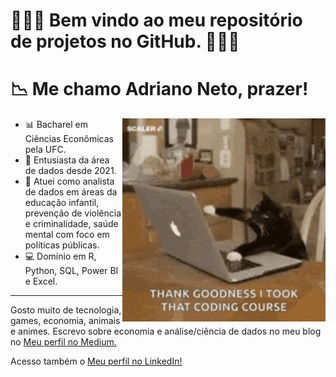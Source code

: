 # 👨🏾‍💻 Bem vindo ao meu repositório de projetos no GitHub. 🧙🏾‍♂️
# 📉  Me chamo Adriano Neto, prazer!
<img src = "banner.gif" width = "325px" align = "right">

- 📊 Bacharel em Ciências Econômicas pela UFC.
- 🎲 Entusiasta da área de dados desde 2021.
- 🔬 Atuei como analista de dados em áreas da educação infantil, prevenção de violência e criminalidade, saúde mental com foco em políticas públicas.
- 💻 Domínio em R, Python, SQL, Power BI e Excel.

---

Gosto muito de tecnologia, games, economia, animais e animes.
Escrevo sobre economia e análise/ciência de dados no meu blog no [Meu perfil no Medium.](https://medium.com/@adrianomsn)




Acesso também o [Meu perfil no LinkedIn!](https://www.linkedin.com/in/adrianomsn/)

